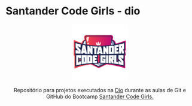 # Santander Code Girls - dio

<p align="center">
<img src="./src/logo-bootcamp.png" alt="logo do bootcamp Santander Code Girls" height="150px" width="150px" >
</p>

<p align="center">
Repositório para projetos executados na <a href="https://www.dio.me/">Dio</a> durante as aulas de Git e GitHub do Bootcamp <a href="https://web.dio.me/track/santander-code-girls">Santander Code Girls.</a></p>

